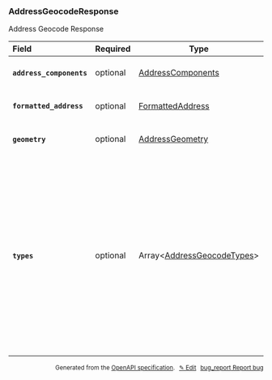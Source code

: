 <!--- This is a generated file, do not edit! -->
<!--- [START woosmap_http_schema_addressgeocoderesponse] -->
<h3 class="schema-object" id="AddressGeocodeResponse">AddressGeocodeResponse</h3>

Address Geocode Response

| Field                                                                                                                               | Required | Type                                                                           | Description                                                                                                                                                                                                                                                                                                                                                                                                                                                                                                                                                                                 |
| :---------------------------------------------------------------------------------------------------------------------------------- | -------- | ------------------------------------------------------------------------------ | ------------------------------------------------------------------------------------------------------------------------------------------------------------------------------------------------------------------------------------------------------------------------------------------------------------------------------------------------------------------------------------------------------------------------------------------------------------------------------------------------------------------------------------------------------------------------------------------- |
| <h4 id="AddressGeocodeResponse-address_components" class="add-link schema-object-property-key"><code>address_components</code></h4> | optional | [AddressComponents](#AddressComponents "AddressComponents")                    | See [AddressComponents](#AddressComponents "AddressComponents") for more information.                                                                                                                                                                                                                                                                                                                                                                                                                                                                                                       |
| <h4 id="AddressGeocodeResponse-formatted_address" class="add-link schema-object-property-key"><code>formatted_address</code></h4>   | optional | [FormattedAddress](#FormattedAddress "FormattedAddress")                       | See [FormattedAddress](#FormattedAddress "FormattedAddress") for more information.                                                                                                                                                                                                                                                                                                                                                                                                                                                                                                          |
| <h4 id="AddressGeocodeResponse-geometry" class="add-link schema-object-property-key"><code>geometry</code></h4>                     | optional | [AddressGeometry](#AddressGeometry "AddressGeometry")                          | See [AddressGeometry](#AddressGeometry "AddressGeometry") for more information.                                                                                                                                                                                                                                                                                                                                                                                                                                                                                                             |
| <h4 id="AddressGeocodeResponse-types" class="add-link schema-object-property-key"><code>types</code></h4>                           | optional | Array&lt;[AddressGeocodeTypes](#AddressGeocodeTypes "AddressGeocodeTypes")&gt; | <div class="ref-property-description"><p>The types of result. If result type is a <code>place</code>, additional types may be returned (<code>eat_and_drink</code>, <code>going_out_entertainment</code>, <code>sights_and_museums</code>, <code>natural_and_geographical</code>, <code>transport</code>, <code>accommodations</code>, <code>leisure_and_outdoor</code>, <code>shopping</code>, <code>business_and_services</code>, <code>facilities</code>, <code>areas_and_buildings</code>)</p><p>See <a href="#AddressGeocodeTypes">AddressGeocodeTypes</a> for more information.</div> |

<p style="text-align: right; font-size: smaller;">Generated from the <a data-label="openapi-github" href="https://github.com/woosmap/openapi-specification" title="Woosmap OpenAPI Specification" class="external">OpenAPI specification</a>.
<a data-label="openapi-github-woosmap-http-schema-addressgeocoderesponse" data-action="edit" style="margin-left: 5px;" href="https://github.com/woosmap/openapi-specification/blob/main/specification/schemas/AddressGeocodeResponse.yml" title="Edit on GitHub">✎ Edit</a>
<a data-label="openapi-github-woosmap-http-schema-addressgeocoderesponse" data-action="bug" style="margin-left: 5px;" href="https://github.com/woosmap/openapi-specification/issues/new?assignees=&labels=type%3A+bug%2C+triage+me&template=bug_report.md&title=[schemas] Bug - AddressGeocodeResponse" title="File bug for schemas on GitHub"><span class="material-icons">bug_report</span> Report bug</a>
</p>

<!--- [END woosmap_http_schema_addressgeocoderesponse] -->
